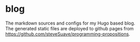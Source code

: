 # blog
The markdown sources and configs for my Hugo based blog.  
The generated static files are deployed to github pages from https://github.com/steveSuave/programming-propositions.
